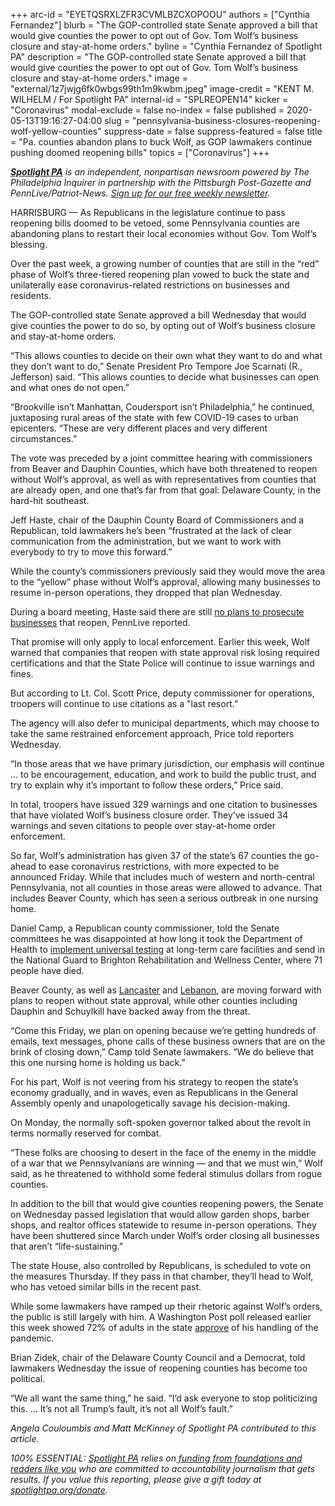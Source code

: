 +++
arc-id = "EYETQSRXLZFR3CVMLBZCXOPOOU"
authors = ["Cynthia Fernandez"]
blurb = "The GOP-controlled state Senate approved a bill that would give counties the power to opt out of Gov. Tom Wolf’s business closure and stay-at-home orders."
byline = "Cynthia Fernandez of Spotlight PA"
description = "The GOP-controlled state Senate approved a bill that would give counties the power to opt out of Gov. Tom Wolf’s business closure and stay-at-home orders."
image = "external/1z7jwjg6fk0wbgs99th1m9kwbm.jpeg"
image-credit = "KENT M. WILHELM / For Spotlight PA"
internal-id = "SPLREOPEN14"
kicker = "Coronavirus"
modal-exclude = false
no-index = false
published = 2020-05-13T19:16:27-04:00
slug = "pennsylvania-business-closures-reopening-wolf-yellow-counties"
suppress-date = false
suppress-featured = false
title = "Pa. counties abandon plans to buck Wolf, as GOP lawmakers continue pushing doomed reopening bills"
topics = ["Coronavirus"]
+++

<a href="https://www.spotlightpa.org/"><i><b>Spotlight PA</b></i></a><i> is an independent, nonpartisan newsroom powered by The Philadelphia Inquirer in partnership with the Pittsburgh Post-Gazette and PennLive/Patriot-News. </i><a href="https://www.spotlightpa.org/newsletters"><i>Sign up for our free weekly newsletter</i></a><i>.</i>

HARRISBURG — As Republicans in the legislature continue to pass reopening bills doomed to be vetoed, some Pennsylvania counties are abandoning plans to restart their local economies without Gov. Tom Wolf’s blessing.

Over the past week, a growing number of counties that are still in the “red” phase of Wolf’s three-tiered reopening plan vowed to buck the state and unilaterally ease coronavirus-related restrictions on businesses and residents.

The GOP-controlled state Senate approved a bill Wednesday that would give counties the power to do so, by opting out of Wolf’s business closure and stay-at-home orders.

“This allows counties to decide on their own what they want to do and what they don’t want to do,” Senate President Pro Tempore Joe Scarnati (R., Jefferson) said. “This allows counties to decide what businesses can open and what ones do not open.”

“Brookville isn’t Manhattan, Coudersport isn’t Philadelphia,” he continued, juxtaposing rural areas of the state with few COVID-19 cases to urban epicenters. “These are very different places and very different circumstances.”

<script src="https://www.spotlightpa.org/embed.js" async></script><div data-spl-embed-version="1" data-spl-src="https://www.spotlightpa.org/embeds/donate/"></div>


The vote was preceded by a joint committee hearing with commissioners from Beaver and Dauphin Counties, which have both threatened to reopen without Wolf’s approval, as well as with representatives from counties that are already open, and one that’s far from that goal: Delaware County, in the hard-hit southeast.

Jeff Haste, chair of the Dauphin County Board of Commissioners and a Republican, told lawmakers he’s been “frustrated at the lack of clear communication from the administration, but we want to work with everybody to try to move this forward.”

While the county’s commissioners previously said they would move the area to the “yellow” phase without Wolf’s approval, allowing many businesses to resume in-person operations, they dropped that plan Wednesday.

During a board meeting, Haste said there are still <a href="https://www.pennlive.com/news/2020/05/dauphin-county-commissioners-blink-back-off-from-plan-to-jump-ahead-of-states-pandemic-reopening-schedule.html">no plans to prosecute businesses</a> that reopen, PennLive reported.

That promise will only apply to local enforcement. Earlier this week, Wolf warned that companies that reopen with state approval risk losing required certifications and that the State Police will continue to issue warnings and fines.

But according to Lt. Col. Scott Price, deputy commissioner for operations, troopers will continue to use citations as a "last resort.”

The agency will also defer to municipal departments, which may choose to take the same restrained enforcement approach, Price told reporters Wednesday.

“In those areas that we have primary jurisdiction, our emphasis will continue ... to be encouragement, education, and work to build the public trust, and try to explain why it’s important to follow these orders,” Price said.

In total, troopers have issued 329 warnings and one citation to businesses that have violated Wolf’s business closure order. They’ve issued 34 warnings and seven citations to people over stay-at-home order enforcement.

So far, Wolf’s administration has given 37 of the state’s 67 counties the go-ahead to ease coronavirus restrictions, with more expected to be announced Friday. While that includes much of western and north-central Pennsylvania, not all counties in those areas were allowed to advance. That includes Beaver County, which has seen a serious outbreak in one nursing home.

Daniel Camp, a Republican county commissioner, told the Senate committees he was disappointed at how long it took the Department of Health to <a href="https://www.spotlightpa.org/news/2020/05/pennsylvania-nursing-homes-testing-coronavirus-residents-staff/" target="_blank">implement universal testing</a> at long-term care facilities and send in the National Guard to Brighton Rehabilitation and Wellness Center, where 71 people have died.

Beaver County, as well as <a href="https://www.pennlive.com/news/2020/05/lancaster-county-commissioners-take-no-official-action-on-move-from-red-to-yellow-coronavirus-phase-majority-of-commissioners-support-it.html?utm_campaign=pennlive_sf&amp;utm_medium=social&amp;utm_source=twitter">Lancaster</a> and <a href="https://www.pennlive.com/news/2020/05/lebanon-county-commissioners-push-to-reopen-friday-defying-governors-orders.html">Lebanon</a>, are moving forward with plans to reopen without state approval, while other counties including Dauphin and Schuylkill have backed away from the threat.

<script src="https://www.spotlightpa.org/embed.js" async></script><div data-spl-embed-version="1" data-spl-src="https://www.spotlightpa.org/embeds/newsletter/"></div>

“Come this Friday, we plan on opening because we’re getting hundreds of emails, text messages, phone calls of these business owners that are on the brink of closing down,” Camp told Senate lawmakers. “We do believe that this one nursing home is holding us back.”

For his part, Wolf is not veering from his strategy to reopen the state’s economy gradually, and in waves, even as Republicans in the General Assembly openly and unapologetically savage his decision-making.

On Monday, the normally soft-spoken governor talked about the revolt in terms normally reserved for combat.

“These folks are choosing to desert in the face of the enemy in the middle of a war that we Pennsylvanians are winning — and that we must win,” Wolf said, as he threatened to withhold some federal stimulus dollars from rogue counties.

In addition to the bill that would give counties reopening powers, the Senate on Wednesday passed legislation that would allow garden shops, barber shops, and realtor offices statewide to resume in-person operations. They have been shuttered since March under Wolf’s order closing all businesses that aren’t “life-sustaining.”

The state House, also controlled by Republicans, is scheduled to vote on the measures Thursday. If they pass in that chamber, they’ll head to Wolf, who has vetoed similar bills in the recent past.

While some lawmakers have ramped up their rhetoric against Wolf’s orders, the public is still largely with him. A Washington Post poll released earlier this week showed 72% of adults in the state <a href="https://www.washingtonpost.com/politics/many-governors-win-bipartisan-support-for-handling-of-pandemic-but-some-republicans-face-blowback-over-reopening-efforts/2020/05/11/8e98500e-93d2-11ea-9f5e-56d8239bf9ad_story.html">approve</a> of his handling of the pandemic.

Brian Zidek, chair of the Delaware County Council and a Democrat, told lawmakers Wednesday the issue of reopening counties has become too political.

“We all want the same thing,” he said. “I’d ask everyone to stop politicizing this. ... It’s not all Trump’s fault, it’s not all Wolf’s fault.”

<i>Angela Couloumbis and Matt McKinney of Spotlight PA contributed to this article.</i>

<i>100% ESSENTIAL: </i><a href="https://www.spotlightpa.org/"><i>Spotlight PA</i></a><i> relies on</i><a href="https://www.spotlightpa.org/support"><i> funding from foundations and readers like you</i></a><i> who are committed to accountability journalism that gets results. If you value this reporting, please give a gift today at </i><a href="https://www.spotlightpa.org/donate"><i>spotlightpa.org/donate</i></a><i>.</i>
